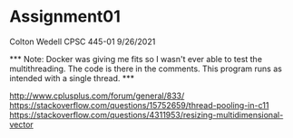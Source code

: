 # Assignment01

Colton Wedell
CPSC 445-01
9/26/2021

*** Note: Docker was giving me fits so I wasn't ever able to test the multithreading. The code is there in the comments. This program runs as intended with a single thread. ***

http://www.cplusplus.com/forum/general/833/
https://stackoverflow.com/questions/15752659/thread-pooling-in-c11
https://stackoverflow.com/questions/4311953/resizing-multidimensional-vector
